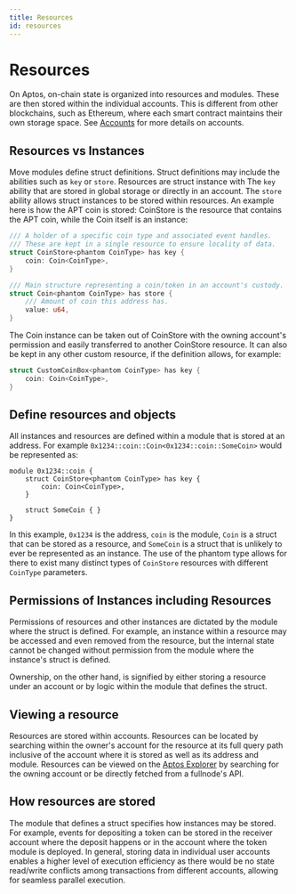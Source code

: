 ```yaml
---
title: Resources
id: resources
---
```


# Resources

On Aptos, on-chain state is organized into resources and modules. These are then stored within the individual accounts. This is different from other blockchains, such as Ethereum, where each smart contract maintains their own storage space. See [Accounts](./accounts.md) for more details on accounts.

## Resources vs Instances

Move modules define struct definitions. Struct definitions may include the abilities such as `key` or `store`. Resources are struct instance with The `key` ability that are stored in global storage or directly in an account. The `store` ability allows struct instances to be stored within resources. An example here is how the APT coin is stored: CoinStore is the resource that contains the APT coin, while the Coin itself is an instance:

```rust
/// A holder of a specific coin type and associated event handles.
/// These are kept in a single resource to ensure locality of data.
struct CoinStore<phantom CoinType> has key {
    coin: Coin<CoinType>,
}

/// Main structure representing a coin/token in an account's custody.
struct Coin<phantom CoinType> has store {
    /// Amount of coin this address has.
    value: u64,
}
```

The Coin instance can be taken out of CoinStore with the owning account's permission and easily transferred to another CoinStore resource. It can also be kept in any other custom resource, if the definition allows, for example:

```rust
struct CustomCoinBox<phantom CoinType> has key {
    coin: Coin<CoinType>,
}
```

## Define resources and objects

All instances and resources are defined within a module that is stored at an address. For example `0x1234::coin::Coin<0x1234::coin::SomeCoin>` would be represented as:

```
module 0x1234::coin {
    struct CoinStore<phantom CoinType> has key {
        coin: Coin<CoinType>,
    }

    struct SomeCoin { }
}
```

In this example, `0x1234` is the address, `coin` is the module, `Coin` is a struct that can be stored as a resource, and `SomeCoin` is a struct that is unlikely to ever be represented as an instance. The use of the phantom type allows for there to exist many distinct types of `CoinStore` resources with different `CoinType` parameters.

## Permissions of Instances including Resources

Permissions of resources and other instances are dictated by the module where the struct is defined. For example, an instance within a resource may be accessed and even removed from the resource, but the internal state cannot be changed without permission from the module where the instance's struct is defined.

Ownership, on the other hand, is signified by either storing a resource under an account or by logic within the module that defines the struct.

## Viewing a resource

Resources are stored within accounts. Resources can be located by searching within the owner's account for the resource at its full query path inclusive of the account where it is stored as well as its address and module. Resources can be viewed on the [Aptos Explorer](https://explorer.aptoslabs.com/) by searching for the owning account or be directly fetched from a fullnode's API.

## How resources are stored

The module that defines a struct specifies how instances may be stored. For example, events for depositing a token can be stored in the receiver account where the deposit happens or in the account where the token module is deployed. In general, storing data in individual user accounts enables a higher level of execution efficiency as there would be no state read/write conflicts among transactions from different accounts, allowing for seamless parallel execution.
